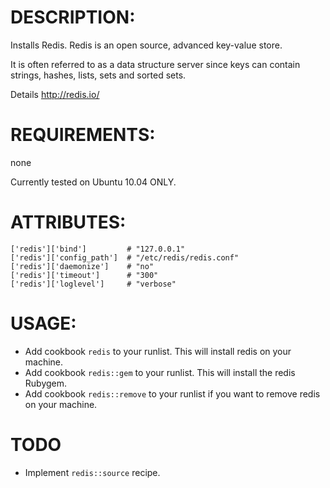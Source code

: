 # DESCRIPTION:

Installs Redis. Redis is an open source, advanced key-value store. 

It is often referred to as a data structure server since keys can contain strings, hashes, lists, sets and sorted sets.

Details http://redis.io/

# REQUIREMENTS:

none

Currently tested on Ubuntu 10.04 ONLY.

# ATTRIBUTES:

	['redis']['bind']         # "127.0.0.1"
	['redis']['config_path']  # "/etc/redis/redis.conf"
	['redis']['daemonize']    # "no"
	['redis']['timeout']      # "300"
	['redis']['loglevel']     # "verbose"


# USAGE:

* Add cookbook ``redis`` to your runlist. This will install redis on your machine.
* Add cookbook ``redis::gem`` to your runlist. This will install the redis Rubygem.
* Add cookbook ``redis::remove`` to your runlist if you want to remove redis on your machine.

# TODO

* Implement ``redis::source`` recipe.